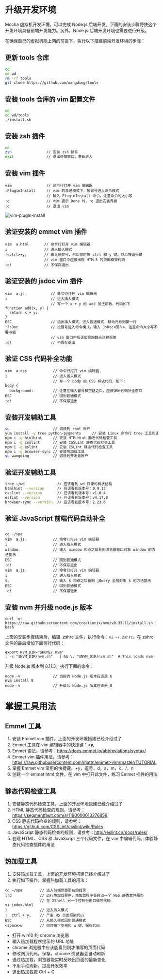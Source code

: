 # 升级开发环境

Mocha 虚拟机开发环境，可以完成 Node.js 后端开发。下面的安装步骤将使这个开发环境具备前端开发能力。另外，Node.js 后端开发环境也需要进行升级。

在确保自己的虚拟机能上网的前提下，执行以下搭建前端开发环境的步骤：

## 更新 tools 仓库

```bash
cd
cd wd
rm -rf tools
git clone https://github.com/wangding/tools
```

## 安装 tools 仓库的 vim 配置文件

```bash
cd
cd wd/tools
./install.sh
```

## 安装 zsh 插件

```bash
cd
zsh                // 安装 zsh 插件
exit               // 退出终端窗口，重新进入
```

## 安装 vim 插件

```
vim                // 命令行打开 vim 编辑器
:PluginInstall     // vim 的普通模式下，按冒号进入命令模式
                   // 输入 PluginInstall 命令，注意命令的大小写
:q                 // vim 提示 Done 时，:q 退出安装界面
:q                 // 退出 vim
```
![vim-plugin-install](https://user-images.githubusercontent.com/1182720/36183222-5b502030-1168-11e8-836b-46be8a9dd9c7.png)

## 验证安装的 emmet vim 插件

```
vim  a.html       // 命令行打开 vim 编辑器
i                 // 进入插入模式
!<ctrl>+y,        // 输入感叹号，然后同时按 ctrl 和 y 键，然后按逗号键
                  // vim 窗口中应该出现 HTML5 的页面框架代码
:q!               // 不保存退出
```

## 验证安装的 jsdoc vim 插件

```
vim  a.js            // 命令行打开 vim 编辑器
i                    // 进入插入模式
                     // 写一个 x + y 的 add 加法函数，代码如下
function add(x, y) {
  return x + y;
}
ESC                  // 退出插入模式，进入普通模式，移动光标到第一行
:JsDoc               // 按冒号进入命令模式，输入 JsDoc<回车>，注意命令大小写不要写错
                     // vim 窗口中应该出现函数头注释框架
:q!                  // 不保存退出
```

## 验证 CSS 代码补全功能

```
vim  a.css            // 命令行打开 vim 编辑器
i                     // 进入插入模式
                      // 写一个 body 的 CSS 样式代码，如下：
body {
  background:         // 注意在输入冒号和空格之后，应该弹出代码补全窗口
ESC                   // 回到普通模式
:q!                   // 不保存退出
```

## 安装开发辅助工具

```bash
su                    // 切换到 root 账户
yum install -y tree python-pygments     // 安装 Linux 命令行 tree 工具和语法高亮工具
npm i -g htmlhint     // 安装 HTMLHint 静态代码检查工具
npm i -g csslint      // 安装 CSSLint 静态代码检查工具
npm i -g eslint       // 安装 ESLint 静态代码检查工具
npm i -g browser-sync // 安装热加载工具
su wangding           // 切换到开发者账户
```

## 验证开发辅助工具

```bash
tree ~/wd               // 应该看到 wd 目录的树状结构
htmlhint --version      // 应该看到版本号：0.9.13
csslint --version       // 应该看到版本号：v1.0.4
eslint --version        // 应该看到版本号：v4.17.0
browser-sync --version  // 应该看到版本号：2.23.6
```

## 验证 JavaScript 前端代码自动补全
```

cd ~/spa
vim  a.js             // 命令行打开 vim 编辑器
i                     // 进入插入模式
window.               // 输入 window 和点之后看到浏览器窗口对象 window 的方法提示
ESC                   // 回到普通模式
:q!                   // 不保存退出 
vim  a.js             // 命令行打开 vim 编辑器
i                     // 进入插入模式
$.                    // 输入 $ 和点之后看到 jQuery 全局对象 $ 的方法提示
ESC                   // 回到普通模式
:q!                   // 不保存退出 
```

## 安装 nvm 并升级 node.js 版本

```
curl -o- https://raw.githubusercontent.com/creationix/nvm/v0.33.11/install.sh | bash
```
上面的安装步骤结束后，编辑 .zshrc 文件，执行命令：`vi ~/.zshrc`。在 zshrc 文件的最后增加下面两行代码：
```
export NVM_DIR="$HOME/.nvm"
[ -s "$NVM_DIR/nvm.sh"   ] && \. "$NVM_DIR/nvm.sh"  # This loads nvm
```
升级 Node.js 版本到 8.11.3，执行下面的命令：
```
node -v               // 当前的 Node.js 版本应该是 6
nvm install 8
node -v               // 升级后 Node.js 版本应该是 8
``` 

# 掌握工具用法

## Emmet 工具

1. 安装 Emmet vim 插件，上面的开发环境搭建已经介绍过了
2. Emmet 工具在 vim 编辑器中的快捷键：**<ctrl>+y,**
3. Emmet 语法，请参考：https://docs.emmet.io/abbreviations/syntax/
4. Emmet vim 插件用法，请参考：https://raw.githubusercontent.com/mattn/emmet-vim/master/TUTORIAL
5. 掌握 Emmet vim 常用的快捷键，<ctrl>+y，逗号，d，a，m，k，/，n
6. 创建一个 emmet.html 文件，在 vim 中打开此文件，练习 Emmet 插件的用法

## 静态代码检查工具

1. 安装静态代码检查工具，上面的开发环境搭建已经介绍过了
2. HTML 静态代码检查的规则，请参考：https://segmentfault.com/a/1190000013276858
3. CSS 静态代码检查的规则，请参考：https://github.com/CSSLint/csslint/wiki/Rules
4. JavaScript 静态代码检查的规则，请参考：http://eslint.cn/docs/rules/
5. 创建 HTML、CSS 和 JavaScript 三个代码文件，在 vim 中编辑代码，体验静态代码检查插件的用法

## 热加载工具

1. 安装热加载工具，上面的开发环境搭建已经介绍过了
2. 执行如下操作，掌握热加载工具的用法：  

```  
cd ~/spa        // 进入前端页面所在的目录  
lrd             // 运行热加载程序，热加载程序会启动一个 Web 静态文件服务  
                // 在 XShell 另一个控制台窗口编写代码
vi index.html
i               // 进入插入模式
!  ctrl + y,    // 产生 H5 页面框架代码
ESC             // 从插入模式回到普通模式
<space>w        // 同时按下空格和 w 键，保存代码
```

- 打开 win10 的 chrome 浏览器
- 输入热加载程序提示的 URL 地址
- chrome 浏览器中应该能看到刚才编写的页面代码
- 修改网页代码，保存，chrome 浏览器会自动刷新
- 通过热加载，浏览器能实时反映出页面的最新变化
- 不用手动刷新，提高开发效率
- 退出热加载按 Ctrl + C
